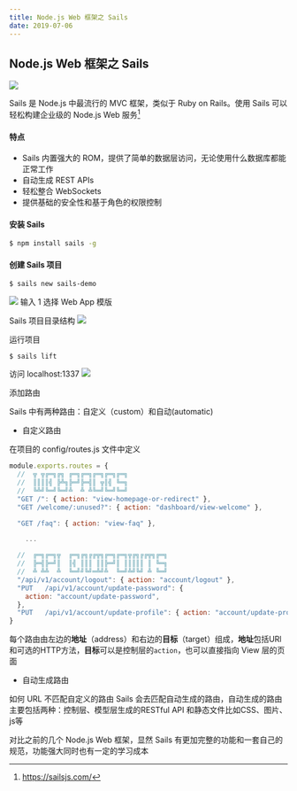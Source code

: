 ```yaml
---
title: Node.js Web 框架之 Sails
date: 2019-07-06
---
```




## Node.js Web 框架之 Sails

![](https://sailsjs.com/images/get_started_hero@2x.png)



Sails 是 Node.js 中最流行的 MVC 框架，类似于 Ruby on Rails。使用 Sails 可以轻松构建企业级的 Node.js Web 服务[^1]



#### 特点

- Sails 内置强大的 ROM，提供了简单的数据层访问，无论使用什么数据库都能正常工作
- 自动生成 REST APIs
- 轻松整合 WebSockets
- 提供基础的安全性和基于角色的权限控制



#### 安装 Sails

```bash
$ npm install sails -g
```



#### 创建 Sails 项目

```bash
$ sails new sails-demo

```

![](https://s2.ax1x.com/2019/07/06/Z0pfjs.png)
输入 1 选择 Web App 模版

Sails 项目目录结构
![](https://s2.ax1x.com/2019/07/06/Z0mxr8.png)

运行项目

```
$ sails lift
```

访问 localhost:1337
![](https://s2.ax1x.com/2019/07/06/Z0Cpss.md.png)

添加路由

Sails 中有两种路由：自定义（custom）和自动(automatic)

- 自定义路由

在项目的 config/routes.js 文件中定义

```javascript
module.exports.routes = {
  //  ╦ ╦╔═╗╔╗ ╔═╗╔═╗╔═╗╔═╗╔═╗
  //  ║║║║╣ ╠╩╗╠═╝╠═╣║ ╦║╣ ╚═╗
  //  ╚╩╝╚═╝╚═╝╩  ╩ ╩╚═╝╚═╝╚═╝
  "GET /": { action: "view-homepage-or-redirect" },
  "GET /welcome/:unused?": { action: "dashboard/view-welcome" },

  "GET /faq": { action: "view-faq" },

    ...

  //  ╔═╗╔═╗╦  ╔═╗╔╗╔╔╦╗╔═╗╔═╗╦╔╗╔╔╦╗╔═╗
  //  ╠═╣╠═╝║  ║╣ ║║║ ║║╠═╝║ ║║║║║ ║ ╚═╗
  //  ╩ ╩╩  ╩  ╚═╝╝╚╝═╩╝╩  ╚═╝╩╝╚╝ ╩ ╚═╝
  "/api/v1/account/logout": { action: "account/logout" },
  "PUT   /api/v1/account/update-password": {
    action: "account/update-password",
  },
  "PUT   /api/v1/account/update-profile": { action: "account/update-profile" },
}
```
每个路由由左边的**地址**（address）和右边的**目标**（target）组成，**地址**包括URl和可选的HTTP方法，**目标**可以是控制层的`action`，也可以直接指向 View 层的页面

- 自动生成路由

如何 URL 不匹配自定义的路由 Sails 会去匹配自动生成的路由，自动生成的路由主要包括两种：控制层、模型层生成的RESTful API 和静态文件比如CSS、图片、js等



对比之前的几个 Node.js Web 框架，显然 Sails 有更加完整的功能和一套自己的规范，功能强大同时也有一定的学习成本 


[^1]: https://sailsjs.com/
